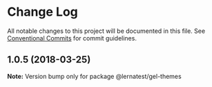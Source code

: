 # Change Log

All notable changes to this project will be documented in this file.
See [Conventional Commits](https://conventionalcommits.org) for commit guidelines.

<a name="1.0.5"></a>
## 1.0.5 (2018-03-25)




**Note:** Version bump only for package @lernatest/gel-themes
